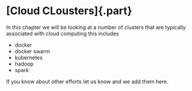 # [Cloud CLousters]{.part}

In this chapter we will be looking at a number of clusters that are
typically associated with cloud computing this includes

* docker
* docker swarm
* kubernetes
* hadoop
* spark

If you know about other efforts let us know and we add them here.


